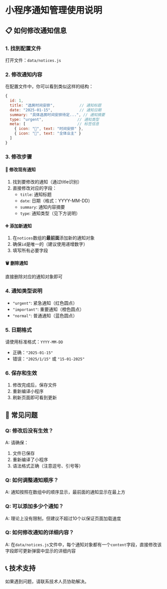 # 小程序通知管理使用说明

## 📋 如何修改通知信息

### 1. 找到配置文件
打开文件：`data/notices.js`

### 2. 修改通知内容
在配置文件中，你可以看到类似这样的结构：

```javascript
{
  id: 1,
  title: "选房时间安排",           // 通知标题
  date: "2025-01-15",            // 通知日期
  summary: "具体选房时间安排待定...", // 通知摘要
  type: "urgent",               // 通知类型
  meta: [                       // 标签信息
    { icon: "📅", text: "时间安排" },
    { icon: "👥", text: "全体业主" }
  ]
}
```

### 3. 修改步骤

#### 📝 修改现有通知
1. 找到要修改的通知（通过title识别）
2. 直接修改对应的字段：
   - `title`: 通知标题
   - `date`: 日期（格式：YYYY-MM-DD）
   - `summary`: 通知内容摘要
   - `type`: 通知类型（见下方说明）

#### ➕ 添加新通知
1. 在`notices`数组的**最前面**添加新的通知对象
2. 确保`id`是唯一的（建议使用递增数字）
3. 填写所有必要字段

#### 🗑️ 删除通知
直接删除对应的通知对象即可

### 4. 通知类型说明
- `"urgent"`: 紧急通知（红色圆点）
- `"important"`: 重要通知（橙色圆点）
- `"normal"`: 普通通知（蓝色圆点）

### 5. 日期格式
请使用标准格式：`YYYY-MM-DD`
- 正确：`"2025-01-15"`
- 错误：`"2025/1/15"` 或 `"15-01-2025"`

### 6. 保存和生效
1. 修改完成后，保存文件
2. 重新编译小程序
3. 刷新页面即可看到更新

## 🔧 常见问题

### Q: 修改后没有生效？
A: 请确保：
1. 文件已保存
2. 重新编译了小程序
3. 语法格式正确（注意逗号、引号等）

### Q: 如何调整通知顺序？
A: 通知按照在数组中的顺序显示，最前面的通知显示在最上方

### Q: 可以添加多少个通知？
A: 理论上没有限制，但建议不超过10个以保证页面加载速度

### Q: 如何修改通知的详细内容？
A: 在`data/notices.js`文件中，每个通知对象都有一个`content`字段，直接修改该字段即可更新弹窗中显示的详细内容

## 📞 技术支持
如果遇到问题，请联系技术人员协助解决。